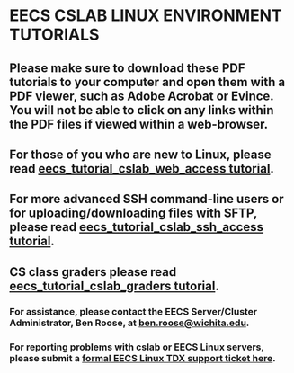 # EECS CSLAB LINUX ENVIRONMENT TUTORIALS

## Please make sure to download these PDF tutorials to your computer and open them with a PDF viewer, such as Adobe Acrobat or Evince. You will not be able to click on any links within the PDF files if viewed within a web-browser.

## For those of you who are new to Linux, please read [eecs_tutorial_cslab_web_access tutorial](https://github.com/benroose/tutorials/blob/master/cslab_tutorials/eecs_tutorial_cslab_web_access.pdf).
## For more advanced SSH command-line users or for uploading/downloading files with SFTP, please read [eecs_tutorial_cslab_ssh_access tutorial](https://github.com/benroose/tutorials/blob/master/cslab_tutorials/eecs_tutorial_cslab_ssh_access.pdf).
## CS class graders please read [eecs_tutorial_cslab_graders tutorial](https://github.com/benroose/tutorials/blob/master/cslab_tutorials/eecs_tutorial_cslab_graders.pdf).

### For assistance, please contact the EECS Server/Cluster Administrator, Ben Roose, at ben.roose@wichita.edu.
### For reporting problems with cslab or EECS Linux servers, please submit a [formal EECS Linux TDX support ticket here](https://wichita.teamdynamix.com/TDClient/Requests/ServiceDet?ID=15599).
